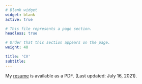 ```yaml
---
# Blank widget
widget: blank
active: true

# This file represents a page section.
headless: true

# Order that this section appears on the page.
weight: 40

title: 'CV'
subtitle:
---
```


My [resume](files/hudson_resume.pdf) is available as a PDF. (Last updated: July 16, 2021).